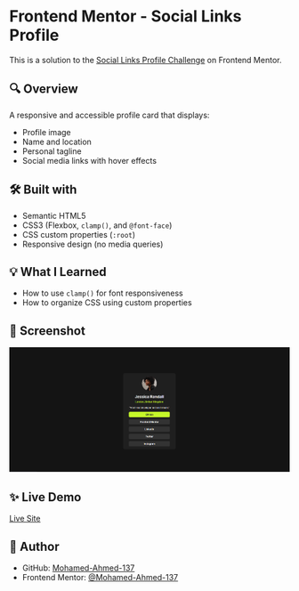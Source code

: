 # Frontend Mentor - Social Links Profile

This is a solution to the [Social Links Profile Challenge](https://www.frontendmentor.io/challenges/social-links-profile-UG32l9m6dQ) on Frontend Mentor.

## 🔍 Overview

A responsive and accessible profile card that displays:

- Profile image
- Name and location
- Personal tagline
- Social media links with hover effects

## 🛠 Built with

- Semantic HTML5
- CSS3 (Flexbox, `clamp()`, and `@font-face`)
- CSS custom properties (`:root`)
- Responsive design (no media queries)

## 💡 What I Learned

- How to use `clamp()` for font responsiveness
- How to organize CSS using custom properties

## 📸 Screenshot

![Screenshot of project](./screenshot.png)

## ✨ Live Demo

[Live Site](https://mohamed-ahmed-137.github.io/social-links-profile/)

## 🔗 Author

- GitHub: [Mohamed-Ahmed-137](https://github.com/Mohamed-Ahmed-137)
- Frontend Mentor: [@Mohamed-Ahmed-137](https://www.frontendmentor.io/profile/Mohamed-Ahmed-137)
